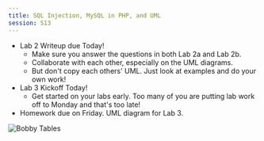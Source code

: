 ```yaml
---
title: SQL Injection, MySQL in PHP, and UML
session: S13
---
```

* Lab 2 Writeup due Today!
    * Make sure you answer the questions in both Lab 2a and Lab 2b.
    * Collaborate with each other, especially on the UML diagrams.
    * But don't copy each others' UML. Just look at examples and do your own work!
* Lab 3 Kickoff Today!
    * Get started on your labs early. Too many of you are putting lab work off to Monday and that's too late!
* Homework due on Friday. UML diagram for Lab 3.

![Bobby Tables](https://imgs.xkcd.com/comics/exploits_of_a_mom.png)